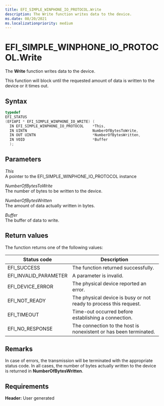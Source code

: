 ```yaml
---
title: EFI_SIMPLE_WINPHONE_IO_PROTOCOL.Write
description: The Write function writes data to the device.
ms.date: 08/20/2021
ms.localizationpriority: medium
---
```


# EFI_SIMPLE_WINPHONE_IO_PROTOCOL.Write

The **Write** function writes data to the device.

This function will block until the requested amount of data is written to the device or it times out.

## Syntax

```cpp
typedef
EFI_STATUS
(EFIAPI * EFI_SIMPLE_WINPHONE_IO_WRITE) (
  IN EFI_SIMPLE_WINPHONE_IO_PROTOCOL    *This,
  IN UINTN                              NumberOfBytesToWrite,
  IN OUT UINTN                          *NumberOfBytesWritten,
  IN VOID                               *Buffer
  );
```

## Parameters

*This*  
A pointer to the EFI_SIMPLE_WINPHONE_IO_PROTOCOL instance

*NumberOfBytesToWrite*  
The number of bytes to be written to the device.

*NumberOfBytesWritten*  
The amount of data actually written in bytes.

*Buffer*  
The buffer of data to write.

## Return values

The function returns one of the following values:

| Status code | Description |
|--|--|
| EFI_SUCCESS | The function returned successfully. |
| EFI_INVALID_PARAMETER | A parameter is invalid. |
| EFI_DEVICE_ERROR | The physical device reported an error. |
| EFI_NOT_READY | The physical device is busy or not ready to process this request. |
| EFI_TIMEOUT | Time-out occurred before establishing a connection. |
| EFI_NO_RESPONSE | The connection to the host is nonexistent or has been terminated. |

## Remarks

In case of errors, the transmission will be terminated with the appropriate status code. In all cases, the number of bytes actually written to the device is returned in **NumberOfBytesWritten**.

## Requirements

**Header:** User generated
